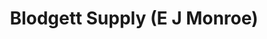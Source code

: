 ---
title: "Blodgett Supply (E J Monroe)"
url: /ticonderoga/blodgett-supply-e-j-monroe/
shop: Badezimmer
---